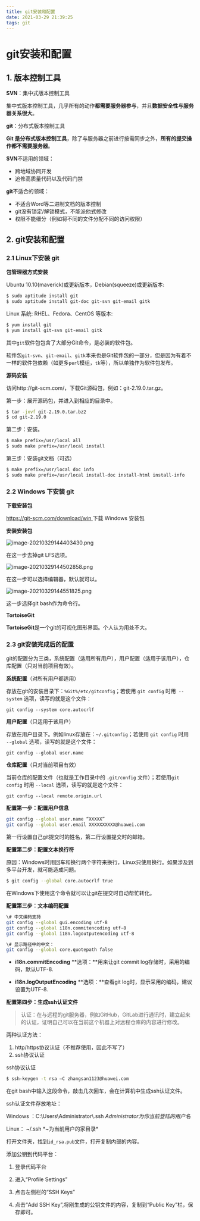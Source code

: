 ```yaml
---
title: git安装和配置
date: 2021-03-29 21:39:25
tags: git
---
```

# git安装和配置

## 1. 版本控制工具

**SVN**：集中式版本控制工具

集中式版本控制工具，几乎所有的动作**都需要服务器参与**，并且**数据安全性与服务器关系很大**。

**git**：分布式版本控制工具

**Git 是分布式版本控制工具**，除了与服务器之前进行按需同步之外，**所有的提交操作都不需要服务器**。

**SVN**不适用的领域：

- 跨地域协同开发
- 追修高质量代码以及代码门禁

**git**不适合的领域：

- 不适合Word等二进制文档的版本控制
- git没有锁定/解锁模式，不能派他式修改
- 权限不能细分（例如将不同的文件分配不同的访问权限）

## 2. git安装和配置

### 2.1 Linux下安装 git

**包管理器方式安装**

Ubuntu 10.10(maverick)或更新版本，Debian(squeeze)或更新版本:

```bash
$ sudo aptitude install git
$ sudo aptitude install git-doc git-svn git-email gitk
```

Linux 系统:  RHEL、Fedora、CentOS 等版本:

```bash
$ yum install git
$ yum install git-svn git-email gitk
```

其中`git`软件包包含了大部分Git命令，是必装的软件包。

软件包`git-svn`、`git-email`、`gitk`本来也是Git软件包的一部分，但是因为有着不一样的软件包依赖（如更多`perl`模组，`tk`等），所以单独作为软件包发布。

**源码安装**

访问http://git-scm.com/，下载Git源码包，例如：git-2.19.0.tar.gz。

第一步：展开源码包，并进入到相应的目录中。

```bash
$ tar -jxvf git-2.19.0.tar.bz2
$ cd git-2.19.0
```

第二步：安装。

```bash
$ make prefix=/usr/local all
$ sudo make prefix=/usr/local install
```

第三步：安装git文档（可选）

```bash
$ make prefix=/usr/local doc info
$ sudo make prefix=/usr/local install-doc install-html install-info
```

### 2.2 **Windows** **下安装** git

**下载安装包**

[https://git-scm.com/download/win ](https://git-scm.com/download/win)下载 Windows 安装包

**安装安装包**

![image-20210329144403430.png](https://ghj1998.oss-cn-beijing.aliyuncs.com/image-20210329144403430.png)

在这一步去掉git LFS选项。

![image-20210329144502858.png](https://ghj1998.oss-cn-beijing.aliyuncs.com/image-20210329144502858.png)

在这一步可以选择编辑器，默认就可以。

![image-20210329144551825.png](https://ghj1998.oss-cn-beijing.aliyuncs.com/image-20210329144551825.png)

这一步选择git bash作为命令行。

**TortoiseGit**

**TortoiseGit**是一个git的可视化图形界面。个人认为用处不大。



### 2.3 git安装完成后的配置

git的配置分为三类，系统配置（适用所有用户），用户配置（适用于该用户），仓库配置（只对当前项目有效）。

**系统配置**（对所有用户都适用）

存放在git的安装目录下：`%Git%/etc/gitconfig`；若使用 `git config` 时用` --system` 选项，读写的就是这个文件：

`git config --system core.autocrlf`

**用户配置**（只适用于该用户）

存放在用户目录下。例如linux存放在：`~/.gitconfig`；若使用 `git config` 时用` --global` 选项，读写的就是这个文件：

`git config --global user.name`

**仓库配置**（只对当前项目有效）

当前仓库的配置文件（也就是工作目录中的 `.git/config` 文件）；若使用`git config` 时用 `--local` 选项，读写的就是这个文件：

`git config --local remote.origin.url`



**配置第一步：配置用户信息**

```bash
git config --global user.name “XXXXX”
git config --global user.email XXXXXXXXXX@huawei.com
```

第一行设置自己git提交时的姓名，第二行设置提交时的邮箱。

**配置第二步：配置文本换行符**

原因：Windows时用回车和换行两个字符来换行，Linux只使用换行。如果涉及到多平台开发，就可能造成问题。

```bash
$ git config --global core.autocrlf true
```

在Windows下使用这个命令就可以让git在提交时自动帮忙转化。

**配置第三步：文本编码配置**

```bash
\# 中文编码支持
git config --global gui.encoding utf-8
git config --global i18n.commitencoding utf-8
git config --global i18n.logoutputencoding utf-8

\# 显示路径中的中文：
git config --global core.quotepath false
```

- **i18n.commitEncoding** **选项：**用来让git commit log存储时，采用的编码，默认UTF-8.

- **i18n.logOutputEncoding** **选项：**查看git log时，显示采用的编码，建议设置为UTF-8.

**配置第四步：生成ssh认证文件**

> 认证：在与远程的git服务器，例如GitHub，GitLab进行通讯时，建立起来的认证，证明自己可以在当前这个机器上对远程仓库的内容进行修改。

两种认证方法：

1. http/https协议认证（不推荐使用，因此不写了）
2. ssh协议认证

ssh协议认证

```bash
$ ssh-keygen -t rsa –C zhangsan1123@huawei.com
```

在git bash中输入这段命令，敲击几次回车，会在计算机中生成ssh认证文件。

ssh认证文件存放地址：

Windows ：C:\Users\Administrator\\.ssh    *Administrator为你当前登陆的用户名*

Linux： ~/.ssh           *~为当前用户的家目录*

打开文件夹，找到`id_rsa.pub`文件，打开复制内部的内容。

添加公钥到代码平台：

1. 登录代码平台

2. 进入“Profile Settings”

3. 点击左侧栏的“SSH Keys”

4. 点击“Add SSH Key”,将刚生成的公钥文件的内容，复制到“Public Key”栏，保存即可。
